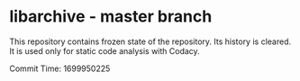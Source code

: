 # libarchive - master branch

This repository contains frozen state of the repository.
Its history is cleared. It is used only for static code
analysis with Codacy.

Commit Time: 1699950225